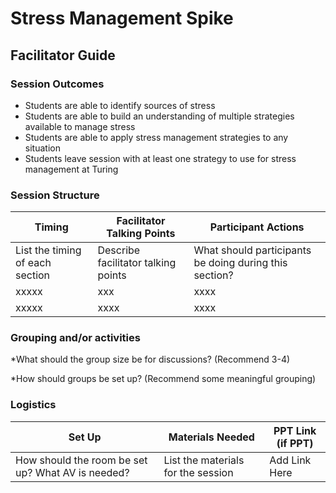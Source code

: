 # Stress Management Spike
## Facilitator Guide

### Session Outcomes

* Students are able to identify sources of stress
* Students are able to build an understanding of multiple strategies available to manage stress
* Students are able to apply stress management strategies to any situation
* Students leave session with at least one strategy to use for stress management at Turing

### Session Structure
| Timing        | Facilitator Talking Points           | Participant Actions  |
| ------------- | ------------- | ----- |
| List the timing of each section      |  Describe facilitator talking points | What should participants be doing during this section? |
| xxxxx | xxx  |  xxxx |
| xxxxx | xxxx |  xxxx |


### Grouping and/or activities
  
  *What should the group size be for discussions? (Recommend 3-4)
  
  *How should groups be set up? (Recommend some meaningful grouping)

### Logistics

| Set Up | Materials Needed | PPT Link (if PPT)|
| ------ | ---------------- | ---------------- |
| How should the room be set up? What AV is needed? | List the materials for the session | Add Link Here |

